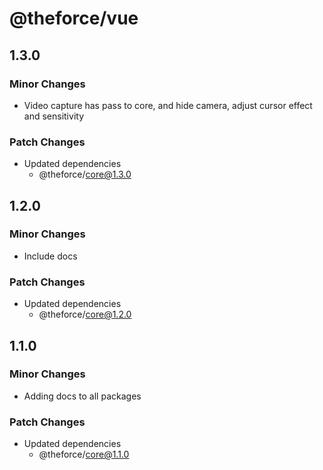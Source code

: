 # @theforce/vue

## 1.3.0

### Minor Changes

- Video capture has pass to core, and hide camera, adjust cursor effect and sensitivity

### Patch Changes

- Updated dependencies
  - @theforce/core@1.3.0

## 1.2.0

### Minor Changes

- Include docs

### Patch Changes

- Updated dependencies
  - @theforce/core@1.2.0

## 1.1.0

### Minor Changes

- Adding docs to all packages

### Patch Changes

- Updated dependencies
  - @theforce/core@1.1.0
